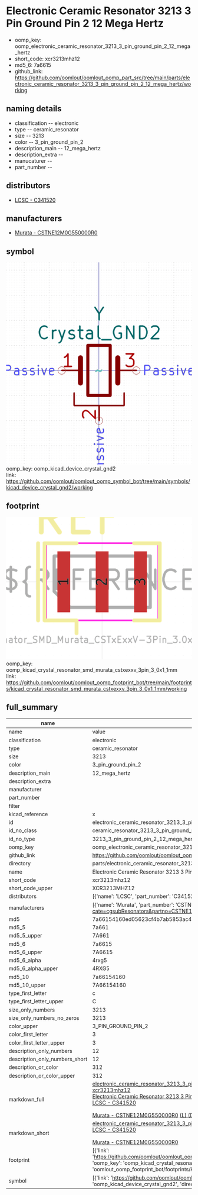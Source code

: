 # Electronic Ceramic Resonator 3213 3 Pin Ground Pin 2 12 Mega Hertz

  
* oomp_key: oomp_electronic_ceramic_resonator_3213_3_pin_ground_pin_2_12_mega_hertz 
* short_code: xcr3213mhz12
* md5_6: 7a6615  
* github_link: https://github.com/oomlout/oomlout_oomp_part_src/tree/main/parts/electronic_ceramic_resonator_3213_3_pin_ground_pin_2_12_mega_hertz/working  
## naming details
* classification -- electronic
* type -- ceramic_resonator
* size -- 3213
* color -- 3_pin_ground_pin_2
* description_main -- 12_mega_hertz
* description_extra -- 
* manucaturer -- 
* part_number -- 

## distributors
* [LCSC - C341520](https://lcsc.com/product-detail/C341520.html)   

## manufacturers
* [Murata - CSTNE12M0G550000R0](https://www.murata.com/en-eu/products/productdetail?cate=cgsubResonators&partno=CSTNE12M0G550000R0)  

## symbol

![](symbol/0/working/working_600.png)  
oomp_key: oomp_kicad_device_crystal_gnd2  
link: https://github.com/oomlout/oomlout_oomp_symbol_bot/tree/main/symbols/kicad_device_crystal_gnd2/working  

## footprint

![](footprint/0/working/working_600.png)  
oomp_key: oomp_kicad_crystal_resonator_smd_murata_cstxexxv_3pin_3_0x1_1mm  
link: https://github.com/oomlout/oomlout_oomp_footprint_bot/tree/main/footprints/kicad_crystal_resonator_smd_murata_cstxexxv_3pin_3_0x1_1mm/working  

## full_summary
| name | value | 
| --- | --- | 
| name | value | 
| classification | electronic | 
| type | ceramic_resonator | 
| size | 3213 | 
| color | 3_pin_ground_pin_2 | 
| description_main | 12_mega_hertz | 
| description_extra |  | 
| manufacturer |  | 
| part_number |  | 
| filter |  | 
| kicad_reference | x | 
| id | electronic_ceramic_resonator_3213_3_pin_ground_pin_2_12_mega_hertz | 
| id_no_class | ceramic_resonator_3213_3_pin_ground_pin_2_12_mega_hertz | 
| id_no_type | 3213_3_pin_ground_pin_2_12_mega_hertz | 
| oomp_key | oomp_electronic_ceramic_resonator_3213_3_pin_ground_pin_2_12_mega_hertz | 
| github_link | https://github.com/oomlout/oomlout_oomp_part_src/tree/main/parts/electronic_ceramic_resonator_3213_3_pin_ground_pin_2_12_mega_hertz/working | 
| directory | parts/electronic_ceramic_resonator_3213_3_pin_ground_pin_2_12_mega_hertz | 
| name | Electronic Ceramic Resonator 3213 3 Pin Ground Pin 2 12 Mega Hertz | 
| short_code | xcr3213mhz12 | 
| short_code_upper | XCR3213MHZ12 | 
| distributors | [{'name': 'LCSC', 'part_number': 'C341520', 'link': 'https://lcsc.com/product-detail/C341520.html', 'id': 'distributor_lcsc'}] | 
| manufacturers | [{'name': 'Murata', 'part_number': 'CSTNE12M0G550000R0', 'link': 'https://www.murata.com/en-eu/products/productdetail?cate=cgsubResonators&partno=CSTNE12M0G550000R0', 'id': 'manufacturer_murata'}] | 
| md5 | 7a66154160ed05623cf4b7ab5853ac4e | 
| md5_5 | 7a661 | 
| md5_5_upper | 7A661 | 
| md5_6 | 7a6615 | 
| md5_6_upper | 7A6615 | 
| md5_6_alpha | 4rxg5 | 
| md5_6_alpha_upper | 4RXG5 | 
| md5_10 | 7a66154160 | 
| md5_10_upper | 7A66154160 | 
| type_first_letter | c | 
| type_first_letter_upper | C | 
| size_only_numbers | 3213 | 
| size_only_numbers_no_zeros | 3213 | 
| color_upper | 3_PIN_GROUND_PIN_2 | 
| color_first_letter | 3 | 
| color_first_letter_upper | 3 | 
| description_only_numbers | 12 | 
| description_only_numbers_short | 12 | 
| description_or_color | 312 | 
| description_or_color_upper | 312 | 
| markdown_full | [electronic_ceramic_resonator_3213_3_pin_ground_pin_2_12_mega_hertz](https://github.com/oomlout/oomlout_oomp_part_src/tree/main/parts/electronic_ceramic_resonator_3213_3_pin_ground_pin_2_12_mega_hertz/working)<br>[xcr3213mhz12](https://github.com/oomlout/oomlout_oomp_part_src/tree/main/parts/electronic_ceramic_resonator_3213_3_pin_ground_pin_2_12_mega_hertz/working)<br>[Electronic Ceramic Resonator 3213 3 Pin Ground Pin 2 12 Mega Hertz](https://github.com/oomlout/oomlout_oomp_part_src/tree/main/parts/electronic_ceramic_resonator_3213_3_pin_ground_pin_2_12_mega_hertz/working)<br>[LCSC - C341520<br>](https://lcsc.com/product-detail/C341520.html)<br>[Murata - CSTNE12M0G550000R0](https://www.murata.com/en-eu/products/productdetail?cate=cgsubResonators&partno=CSTNE12M0G550000R0) [(L)  ](https://www.lcsc.com/search?q=CSTNE12M0G550000R0)[(D)  ](https://www.digikey.com/en/products?keywords=CSTNE12M0G550000R0)[(M)  ](https://www.mouser.com/Search/Refine?Keyword=CSTNE12M0G550000R0)[(N)  ](https://www.newark.com/search?st=CSTNE12M0G550000R0)[(SZ)  ](https://so.szlcsc.com/global.html?k=CSTNE12M0G550000R0)<br> | 
| markdown_short | [electronic_ceramic_resonator_3213_3_pin_ground_pin_2_12_mega_hertz](https://github.com/oomlout/oomlout_oomp_part_src/tree/main/parts/electronic_ceramic_resonator_3213_3_pin_ground_pin_2_12_mega_hertz/working)<br>[LCSC - C341520<br>](https://lcsc.com/product-detail/C341520.html)<br>[Murata - CSTNE12M0G550000R0](https://www.murata.com/en-eu/products/productdetail?cate=cgsubResonators&partno=CSTNE12M0G550000R0) | 
| footprint | [{'link': 'https://github.com/oomlout/oomlout_oomp_footprint_bot/tree/main/foootprntss/kicad_crystal_resonator_smd_murata_cstxexxv_3pin_3_0x1_1mm', 'oomp_key': 'oomp_kicad_crystal_resonator_smd_murata_cstxexxv_3pin_3_0x1_1mm', 'directory': 'oomlout_oomp_footprint_bot/footprints/kicad_crystal_resonator_smd_murata_cstxexxv_3pin_3_0x1_1mm//working/working.kicad_mod'}] | 
| symbol | [{'link': 'https://github.com/oomlout/oomlout_oomp_symbol_bot/tree/main/symbols/kicad_device_crystal_gnd2', 'oomp_key': 'oomp_kicad_device_crystal_gnd2', 'directory': 'oomlout_oomp_symbol_bot/symbols/kicad_device_crystal_gnd2//working/working.kicad_sym'}] | 
